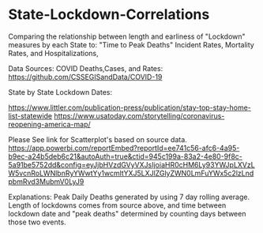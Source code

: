 # State-Lockdown-Correlations
Comparing the relationship between length and earliness of "Lockdown" measures by each State to: "Time to Peak Deaths" Incident Rates, Mortality Rates, and Hospitalizations,







Data Sources:
COVID Deaths,Cases, and Rates:
https://github.com/CSSEGISandData/COVID-19

State by State Lockdown Dates:

https://www.littler.com/publication-press/publication/stay-top-stay-home-list-statewide
https://www.usatoday.com/storytelling/coronavirus-reopening-america-map/

Please See link for Scatterplot's based on source data.
https://app.powerbi.com/reportEmbed?reportId=ee741c56-afc6-4a95-b9ec-a24b5deb6c21&autoAuth=true&ctid=945c199a-83a2-4e80-9f8c-5a91be5752dd&config=eyJjbHVzdGVyVXJsIjoiaHR0cHM6Ly93YWJpLXVzLW5vcnRoLWNlbnRyYWwtYy1wcmltYXJ5LXJlZGlyZWN0LmFuYWx5c2lzLndpbmRvd3MubmV0LyJ9


Explanations:
Peak Daily Deaths generated by using 7 day rolling average. 
Length of lockdowns comes from source above, and time between lockdown date and "peak deaths" determined by counting days between those two events.





